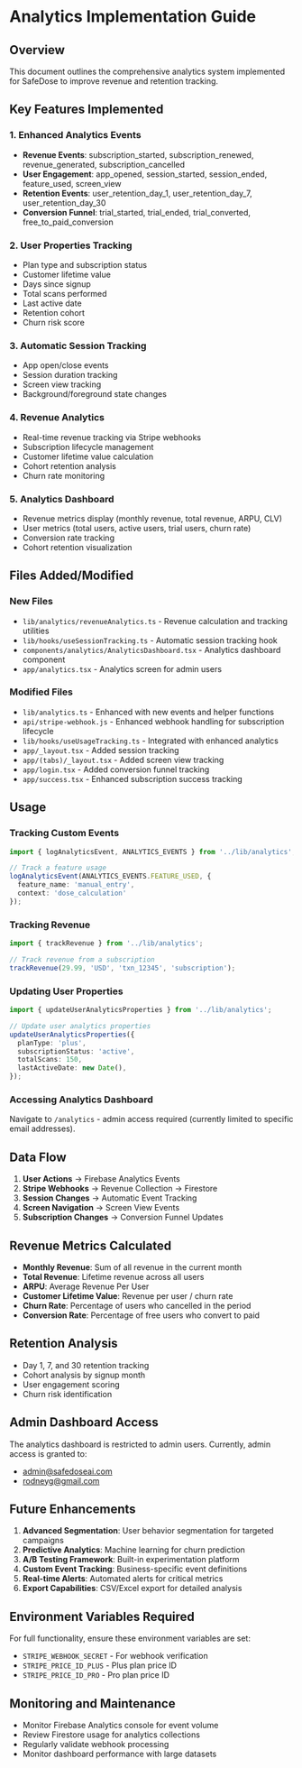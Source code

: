 # Analytics Implementation Guide

## Overview
This document outlines the comprehensive analytics system implemented for SafeDose to improve revenue and retention tracking.

## Key Features Implemented

### 1. Enhanced Analytics Events
- **Revenue Events**: subscription_started, subscription_renewed, revenue_generated, subscription_cancelled
- **User Engagement**: app_opened, session_started, session_ended, feature_used, screen_view
- **Retention Events**: user_retention_day_1, user_retention_day_7, user_retention_day_30
- **Conversion Funnel**: trial_started, trial_ended, trial_converted, free_to_paid_conversion

### 2. User Properties Tracking
- Plan type and subscription status
- Customer lifetime value
- Days since signup
- Total scans performed
- Last active date
- Retention cohort
- Churn risk score

### 3. Automatic Session Tracking
- App open/close events
- Session duration tracking
- Screen view tracking
- Background/foreground state changes

### 4. Revenue Analytics
- Real-time revenue tracking via Stripe webhooks
- Subscription lifecycle management
- Customer lifetime value calculation
- Cohort retention analysis
- Churn rate monitoring

### 5. Analytics Dashboard
- Revenue metrics display (monthly revenue, total revenue, ARPU, CLV)
- User metrics (total users, active users, trial users, churn rate)
- Conversion rate tracking
- Cohort retention visualization

## Files Added/Modified

### New Files
- `lib/analytics/revenueAnalytics.ts` - Revenue calculation and tracking utilities
- `lib/hooks/useSessionTracking.ts` - Automatic session tracking hook
- `components/analytics/AnalyticsDashboard.tsx` - Analytics dashboard component
- `app/analytics.tsx` - Analytics screen for admin users

### Modified Files
- `lib/analytics.ts` - Enhanced with new events and helper functions
- `api/stripe-webhook.js` - Enhanced webhook handling for subscription lifecycle
- `lib/hooks/useUsageTracking.ts` - Integrated with enhanced analytics
- `app/_layout.tsx` - Added session tracking
- `app/(tabs)/_layout.tsx` - Added screen view tracking
- `app/login.tsx` - Added conversion funnel tracking
- `app/success.tsx` - Enhanced subscription success tracking

## Usage

### Tracking Custom Events
```typescript
import { logAnalyticsEvent, ANALYTICS_EVENTS } from '../lib/analytics';

// Track a feature usage
logAnalyticsEvent(ANALYTICS_EVENTS.FEATURE_USED, {
  feature_name: 'manual_entry',
  context: 'dose_calculation'
});
```

### Tracking Revenue
```typescript
import { trackRevenue } from '../lib/analytics';

// Track revenue from a subscription
trackRevenue(29.99, 'USD', 'txn_12345', 'subscription');
```

### Updating User Properties
```typescript
import { updateUserAnalyticsProperties } from '../lib/analytics';

// Update user analytics properties
updateUserAnalyticsProperties({
  planType: 'plus',
  subscriptionStatus: 'active',
  totalScans: 150,
  lastActiveDate: new Date(),
});
```

### Accessing Analytics Dashboard
Navigate to `/analytics` - admin access required (currently limited to specific email addresses).

## Data Flow

1. **User Actions** → Firebase Analytics Events
2. **Stripe Webhooks** → Revenue Collection → Firestore
3. **Session Changes** → Automatic Event Tracking
4. **Screen Navigation** → Screen View Events
5. **Subscription Changes** → Conversion Funnel Updates

## Revenue Metrics Calculated

- **Monthly Revenue**: Sum of all revenue in the current month
- **Total Revenue**: Lifetime revenue across all users
- **ARPU**: Average Revenue Per User
- **Customer Lifetime Value**: Revenue per user / churn rate
- **Churn Rate**: Percentage of users who cancelled in the period
- **Conversion Rate**: Percentage of free users who convert to paid

## Retention Analysis

- Day 1, 7, and 30 retention tracking
- Cohort analysis by signup month
- User engagement scoring
- Churn risk identification

## Admin Dashboard Access

The analytics dashboard is restricted to admin users. Currently, admin access is granted to:
- admin@safedoseai.com
- rodneyg@gmail.com

## Future Enhancements

1. **Advanced Segmentation**: User behavior segmentation for targeted campaigns
2. **Predictive Analytics**: Machine learning for churn prediction
3. **A/B Testing Framework**: Built-in experimentation platform
4. **Custom Event Tracking**: Business-specific event definitions
5. **Real-time Alerts**: Automated alerts for critical metrics
6. **Export Capabilities**: CSV/Excel export for detailed analysis

## Environment Variables Required

For full functionality, ensure these environment variables are set:
- `STRIPE_WEBHOOK_SECRET` - For webhook verification
- `STRIPE_PRICE_ID_PLUS` - Plus plan price ID
- `STRIPE_PRICE_ID_PRO` - Pro plan price ID

## Monitoring and Maintenance

- Monitor Firebase Analytics console for event volume
- Review Firestore usage for analytics collections
- Regularly validate webhook processing
- Monitor dashboard performance with large datasets